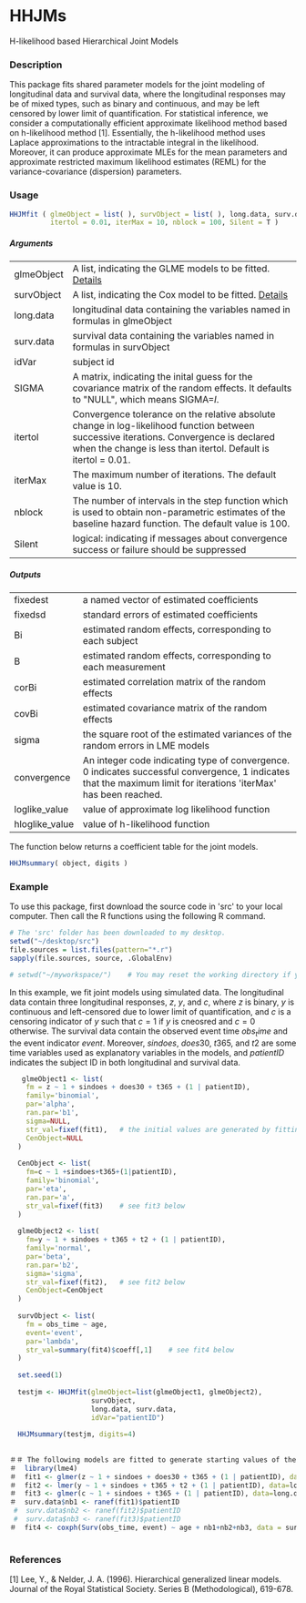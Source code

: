 # HHJMs
H-likelihood based Hierarchical Joint Models

### Description

This package fits shared parameter models for the joint modeling of longitudinal data and survival data, where the longitudinal responses may be of mixed types, such as binary and continuous, and may be left censored by lower limit of quantification. For statistical inference, we consider a computationally efficient approximate likelihood method based on h-likelihood method [1]. Essentially, the h-likelihood method uses Laplace approximations to the intractable integral in the likelihood. Moreover, it can produce approximate MLEs for the mean parameters and approximate restricted maximum likelihood estimates (REML) for the variance-covariance (dispersion) parameters. 

### Usage
```r
HHJMfit ( glmeObject = list( ), survObject = list( ), long.data, surv.data, idVar, 
          itertol = 0.01, iterMax = 10, nblock = 100, Silent = T )
```
<!--
where glmeObject and survObject must be in the following format:
```r
  glmeObject <- list(fm, family, par, ran.par, disp, str_val,  CenObject)
  CenObject <- list(fm, family='binomial', par, ran.par, str_val, Cvalue, Cregime, truncated)
```
-->

##### Arguments
|           |          |
|-----------|-----------|
|glmeObject | A list, indicating the GLME models to be fitted. [Details](../master/others.md) | 
|survObject | A list, indicating the Cox model to be fitted.  [Details](../master/others.md) |
|long.data  | longitudinal data containing the variables named in formulas in glmeObject |
|surv.data  | survival data containing the variables named in formulas in survObject |
|idVar      | subject id |
|SIGMA      | A matrix, indicating the inital guess for the covariance matrix of the random effects. It defaults to "NULL", which means SIGMA=*I*.|
|itertol    | Convergence tolerance on the relative absolute change in log-likelihood function between successive iterations. Convergence is declared when the change is less than itertol. Default is itertol = 0.01. |
|iterMax    | The maximum number of iterations. The default value is 10. |
|nblock     | The number of intervals in the step function which is used to obtain non-parametric estimates of the baseline hazard function. The default value is 100. |
|Silent     | logical: indicating if messages about convergence success or failure should be suppressed|

##### Outputs
|           |          |
|-----------|-----------|
|fixedest  |  a named vector of estimated coefficients|
|fixedsd  | standard errors of estimated coefficients|
|Bi |  estimated random effects, corresponding to each subject|
|B | estimated random effects, corresponding to each measurement|
|corBi|  estimated correlation matrix of the random effects|
|covBi |  estimated covariance matrix of the random effects|
|sigma |  the square root of the estimated variances of the random errors in LME models|
|convergence| An integer code indicating type of convergence. 0 indicates successful convergence, 1 indicates that the maximum limit for iterations 'iterMax' has been reached. |
|loglike_value|  value of approximate log likelihood function  |
|hloglike_value| value of h-likelihood function   |

The function below returns a coefficient table for the joint models.
```r
HHJMsummary( object, digits )
```

<!--
```r
HHJMsummary( object, digits)
```
##### Arguments
|           |          |
|-----------|-----------|
| object |  an object for which a summary is desired |
| digits |  integer indicating  the number of decimal places to be used|

##### Output
-->

### Example 
To use this package, first download the source code in 'src' to your local computer. Then call the R functions using the following R command. 

```r
# The 'src' folder has been downloaded to my desktop.
setwd("~/desktop/src")
file.sources = list.files(pattern="*.r")
sapply(file.sources, source, .GlobalEnv)

# setwd("~/myworkspace/")    # You may reset the working directory if your data are stored in a different location. 
```
In this example, we fit joint models using simulated data. The longitudinal data contain three longitudinal responses, $z$, $y$, and $c$, where $z$ is binary, $y$ is continuous and left-censored due to lower limit of quantification, and $c$ is a censoring indicator of $y$ such that $c=1$ if $y$ is cneosred and $c=0$ otherwise. The survival data contain the observed event time $obs_time$ and the event indicator $event$. Moreover, $sindoes$, $does30$, $t365$, and $t2$ are some time variables used as explanatory variables in the models, and $patientID$ indicates the subject ID in both longitudinal and survival data.

```r
   glmeObject1 <- list(
    fm = z ~ 1 + sindoes + does30 + t365 + (1 | patientID),
    family='binomial',
    par='alpha',
    ran.par='b1',
    sigma=NULL,
    str_val=fixef(fit1),   # the initial values are generated by fitting the model using glmer(), see fit1 below
    CenObject=NULL
  )
  
  CenObject <- list(
    fm=c ~ 1 +sindoes+t365+(1|patientID),
    family='binomial',
    par='eta',
    ran.par='a',
    str_val=fixef(fit3)    # see fit3 below
  )
  
  glmeObject2 <- list(
    fm=y ~ 1 + sindoes + t365 + t2 + (1 | patientID),
    family='normal',
    par='beta',
    ran.par='b2',
    sigma='sigma',
    str_val=fixef(fit2),   # see fit2 below
    CenObject=CenObject
  )
  
  survObject <- list(
    fm = obs_time ~ age,
    event='event',
    par='lambda',
    str_val=summary(fit4)$coeff[,1]    # see fit4 below
  )
  
  set.seed(1)
  
  testjm <- HHJMfit(glmeObject=list(glmeObject1, glmeObject2), 
                    survObject,
                    long.data, surv.data, 
                    idVar="patientID")
                    
  HHJMsummary(testjm, digits=4) 
  
                  
＃＃ The following models are fitted to generate starting values of the fixed parameters. 
＃  library(lme4)
＃  fit1 <- glmer(z ~ 1 + sindoes + does30 + t365 + (1 | patientID), data=long.data, family='binomial')
＃  fit2 <- lmer(y ~ 1 + sindoes + t365 + t2 + (1 | patientID), data=long.data)
＃  fit3 <- glmer(c ~ 1 + sindoes + t365 + (1 | patientID), data=long.data, family="binomial")
＃  surv.data$nb1 <- ranef(fit1)$patientID
 #  surv.data$nb2 <- ranef(fit2)$patientID 
 #  surv.data$nb3 <- ranef(fit3)$patientID
＃  fit4 <- coxph(Surv(obs_time, event) ~ age + nb1+nb2+nb3, data = surv.data)
  
```


### References
[1] Lee, Y., & Nelder, J. A. (1996). Hierarchical generalized linear models. Journal of the Royal Statistical Society. Series B (Methodological), 619-678.
